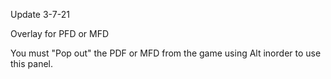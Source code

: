 Update 3-7-21

Overlay for PFD or MFD

You must "Pop out" the PDF or MFD from the game using Alt inorder to use this panel.